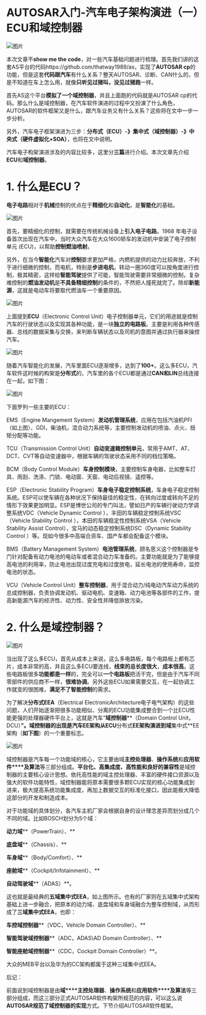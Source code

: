 # AUTOSAR入门-汽车电子架构演进（一）ECU和域控制器

![图片](https://mmbiz.qpic.cn/mmbiz_png/KibCRZcaN7AS5ldglcxvUGpgAuI0WrgnR0D4zwic7ktbzYWqy6MuiatNkicBfKwFVaeVAytv5t8ZAk6DKrGvw1KPZw/640?wx_fmt=png&wxfrom=5&wx_lazy=1&wx_co=1)

本次文章不**show me the code**，对一些汽车基础问题进行梳理。首先我们讲的这套AS平台的代码https://github.com/thatway1989/as，实现了**AUTOSAR cp**的功能，但是这套**代码跟汽车**有什么关系？整天AUTOSAR、诊断、CAN什么的，但是不知道在车上怎么用，就像**只听见过猪叫，没见过猪跑**一样。

首先AS这个平台**模拟了一个域控制器**，并且上面跑的代码就是AUTOSAR cp的代码。那么什么是域控制器，在汽车软件演进的过程中又扮演了什么角色，AUTOSAR的软件框架又是什么，跟汽车业务又有什么关系？这些将在文中一步一步分析。

另外，汽车电子框架演进为三步：**分布式（ECU）-》集中式（域控制器）-》中央式（硬件虚拟化+SOA）**，也将在文中说明。

汽车电子构架演进涉及的内容比较多，这里分**三篇**进行介绍。本次文章先介绍**ECU**和**域控制器**。

#  

# **1. 什么是ECU？**

**电子电路**相对于**机械**控制的优点在于**精细化**和**自动化**，是**智能化**的基础。

![图片](https://mmbiz.qpic.cn/mmbiz_png/KibCRZcaN7AS5ldglcxvUGpgAuI0WrgnRlQvAJTJiaZYeicTHicicKdyKKedoQFx7IvibhvHyicaK9KS3fiayYsgNVQJsg/640?wx_fmt=png&wxfrom=5&wx_lazy=1&wx_co=1)

首先，要精细化的控制，就需要在传统机械设备上**引入电子电路**。1968 年电子设备首次出现在汽车中，当时大众汽车在大众1600轿车的发动机中安装了电子控制单元 (ECU)，以帮助**控制燃油喷射**。

 

另外，在当今**智能化**汽车对**控制**要求更加严格，内燃机提供的动力比较奔放，不利于进行细微的控制，而电机，特别是**步进电机**，转动一圈360度可以按角度进行控制，极其精密，这样给**智能驾驶**提供了可能，智能驾驶需要非常细微的控制，复杂难控制的**燃油发动机**是**不具备精细控制**的条件的，不然把人撞死就完了。除却**新能源**，这就是电动车将要取代燃油车一个重要原因。

![图片](https://mmbiz.qpic.cn/mmbiz_png/KibCRZcaN7AS5ldglcxvUGpgAuI0WrgnRf0toaXnEcgcu1SxnkurzCuibj9pK9kqibDG3JX2XxTgrzZic3U7Al8p4Q/640?wx_fmt=png&wxfrom=5&wx_lazy=1&wx_co=1)

 上面提到**ECU**（Electronic Control Unit）电子控制器单元，它们的用途就是控制汽车的行驶状态以及实现其各种功能，是一块**独立的电路板**。主要是利用各种传感器、总线的数据采集与交换，来判断车辆状态以及司机的意图并通过执行器来操控汽车。

![图片](https://mmbiz.qpic.cn/mmbiz_png/KibCRZcaN7AS5ldglcxvUGpgAuI0WrgnRkUZNib0U8wNHM0UGDziaFvjTzjl0RdaIpCTJ5HUxWnv9aCtntjVZlA4A/640?wx_fmt=png&wxfrom=5&wx_lazy=1&wx_co=1)

 随着汽车智能化的发展，汽车里面ECU逐渐增多，达到了**100+**。这么多ECU，汽车软件这时候的构架是**分布式**的，汽车里的各个ECU都是通过**CAN和LIN**总线连接在一起，如下图：

![图片](https://mmbiz.qpic.cn/mmbiz_png/KibCRZcaN7AS5ldglcxvUGpgAuI0WrgnRd2jvlOoJ4cpIhO0v2OdUM0LGT6ZpaWDNAIFfI29jSYErC6sggB5iapQ/640?wx_fmt=png&wxfrom=5&wx_lazy=1&wx_co=1)

下面罗列一些主要的ECU：

EMS（Engine Mangement System）**发动机管理系统**，应用在包括汽油机PFI（如上图）、GDI，柴油机，混合动力系统等，主要控制发动机的喷油、点火、扭矩分配等功能。

TCU（Transmission Control Unit）**自动变速箱控制单元**，常用于AMT、AT、DCT、CVT等自动变速器中，根据车辆的驾驶状态采用不同的档位策略。

BCM（Body Control Module）**车身控制模块**，主要控制车身电器，比如整车灯具、雨刮、洗涤、门锁、电动窗、天窗、电动后视镜、遥控等。

ESP（Electronic Stability Program）**车身电子稳定控制系统**，车身电子稳定控制系统。ESP可以使车辆在各种状况下保持最佳的稳定性，在转向过度或转向不足的情形下效果更加明显。ESP是博世公司的专门叫法，譬如日产的车辆行驶动力学调整系统VDC（Vehicle Dynamic Control ），丰田的车辆稳定控制系统VSC（Vehicle Stability Control ），本田的车辆稳定性控制系统VSA（Vehicle Stability Assist Control），宝马的动态稳定控制系统DSC（Dynamic Stability Control ）等。现如今很多中高端合资车、国产车都会配备这个模块。

BMS（Battery Management System）**电池管理系统**，顾名思义这个控制器是专门针对配备有动力电池的电动车或者混合动力车准备的。主要功能就是为了能够提高电池的利用率，防止电池出现过度充电和过度放电，延长电池的使用寿命，监控电池的状态。

VCU（Vehicle Control Unit）**整车控制器**，用于混合动力/纯电动汽车动力系统的总成控制器，负责协调发动机、驱动电机、变速箱、动力电池等各部件的工作，提高新能源汽车的经济性、动力性、安全性并降低排放污染。

# **2. 什么是域控制器？**

![图片](https://mmbiz.qpic.cn/mmbiz_png/KibCRZcaN7AS5ldglcxvUGpgAuI0WrgnRH8nS9z4ic2tP5tRgYklvJGsoicZWiaMAib4jIx7hxeM3ecZvqQGkphO6tg/640?wx_fmt=png&wxfrom=5&wx_lazy=1&wx_co=1)

当出现了这么多ECU，首先从成本上来说，这么多电路板，每个电路板上都有芯片，成本非常的高，并且这么多ECU要连线，**线束的总长度很大**，**成本很高**。这些电路板很多**功能都是一样**的，完全可以**一个电路板**把活干完，但是由于汽车不同零部件的供应商不一样，**很难协调**。另外这些ECU如果需要交互，在一起协调工作就变的很困难，**满足不了智能控制**的需求。

为了解决**分布式EEA**（Electrical ElectronicArchitecture电子电气架构）的这些问题，人们开始逐渐把很多功能相似、分离的ECU功能集成整合到一个比ECU性能更强的处理器硬件平台上，这就是汽车“**域控制器****（Domain Control Unit，DCU）**”。域控制器的出现是汽车EE架构从ECU**分布式**EE架构演进到域**集中式**EE架构（**如下图**）的一个重要标志。

![图片](https://mmbiz.qpic.cn/mmbiz_png/KibCRZcaN7AS5ldglcxvUGpgAuI0WrgnRphZ8J4SxD0qGxySVBSRjYL1Bg2RiaEZC3FdmhslicaIEpN4fvXK8Q7iaA/640?wx_fmt=png&wxfrom=5&wx_lazy=1&wx_co=1)

域控制器是汽车每一个功能域的核心，它主要由域**主控处理器**、**操作系统**和**应用软件****及算法**等三部分组成。**平台化、高集成度、高性能和良好的兼容性**是域控制器的主要核心设计思想。依托高性能的域主控处理器、丰富的硬件接口资源以及强大的软件功能特性，域控制器能将原本需要很多颗ECU实现的核心功能集成到进来，极大提高系统功能集成度，再加上数据交互的标准化接口，因此能极大降低这部分的开发和制造成本。

对于功能域的具体划分，各汽车主机厂家会根据自身的设计理念差异而划分成几个不同的域。比如BOSCH划分为5个域：

**动力域****（PowerTrain）、**

**底盘域****（Chassis）、**

**车身域****（Body/Comfort）、**

**座舱域****（Cockpit/Infotainment）、**

**自动驾驶域****（ADAS）**。

这也就是最经典的**五域集中式EEA**，如上图所示。也有的厂家则在五域集中式架构基础上进一步融合，把原本的动力域、底盘域和车身域融合为整车控制域，从而形成了**三域集中式EEA**，也即：

**车控域控制器****（VDC，Vehicle Domain Controller）、**

**智能驾驶域控制器****（ADC，ADAS\AD Domain Controller）、**

**智能座舱域控制器****（CDC，Cockpit Domain Controller）**。

大众的MEB平台以及华为的CC架构都属于这种三域集中式EEA。



后记：

  前面说到域控制器是由**域****主控处理器**、**操作系统**和**应用软件****及算法**等三部分组成，而这三部分正式AUTOSAR软件构架所规范的内容，可以这么说**AUTOSAR规范了域控制器的实现**方式。下节介绍AUTOSAR软件框架。